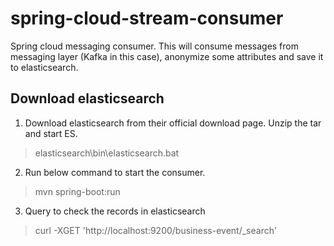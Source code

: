# spring-cloud-stream-consumer
Spring cloud messaging consumer. This will consume messages from messaging layer (Kafka in this case), anonymize some attributes and save it to elasticsearch.
## Download elasticsearch
1. Download elasticsearch from their official download page. Unzip the tar and start ES.
> elasticsearch\bin\elasticsearch.bat

2. Run below command to start the consumer.
> mvn spring-boot:run

3. Query to check the records in elasticsearch
> curl -XGET 'http://localhost:9200/business-event/_search'
